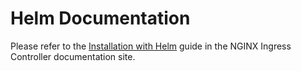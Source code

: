 # Helm Documentation

Please refer to the [Installation with Helm](https://docs.nginx.com/nginx-ingress-controller/installation/installing-nic/installation-with-helm/) guide in the NGINX Ingress Controller documentation site.
